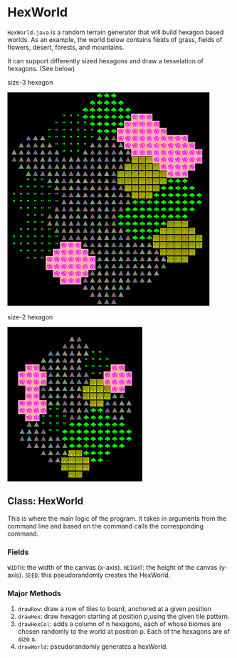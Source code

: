 # HexWorld
`HexWorld.java` is a random terrain generator that will build hexagon based worlds. As an example, the world below contains fields of grass, fields of flowers, desert, forests, and mountains.

It can support differently sized hexagons and draw a tesselation of hexagons. (See below)

size-3 hexagon

![img.png](img.png)

size-2 hexagon

![img_1.png](img_1.png)

## Class: HexWorld
This is where the main logic of the program. It takes in arguments from the command line and based on the command calls the corresponding command.
### Fields
`WIDTH`: the width of the canvas (x-axis).
`HEIGHT`: the height of the canvas (y-axis).
`SEED`: this pseudorandomly creates the HexWorld.
### Major Methods
1. `drawRow`: draw a row of tiles to board, anchored at a given position
2. `drawHex`: draw hexagon starting at position p,using the given tile pattern.
3. `drawHexCol`: adds a column of n hexagons, each of whose biomes are chosen randomly to the world at position p. Each of the hexagons are of size s.
4. `drawWorld`: pseudorandomly generates a hexWorld.
